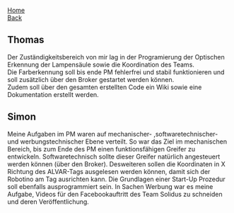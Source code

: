 [Home](home)   
[Back](KonzeptST)   

## Thomas  
    
Der Zuständigkeitsbereich von mir lag in der Programierung der Optischen Erkennung der Lampensäule sowie die Koordination des Teams.  
Die Farberkennung soll bis ende PM fehlerfrei und stabil funktionieren und soll zusätzlich über den Broker gestartet werden können.  
Zudem soll über den gesamten erstellten Code ein Wiki sowie eine Dokumentation erstellt werden.  

## Simon

Meine Aufgaben im PM waren auf mechanischer- ,softwaretechnischer- und werbungstechnischer Ebene verteilt. So war das Ziel im mechanischen Bereich, bis zum Ende des PM einen funktionsfähigen Greifer zu entwickeln. Softwaretechnisch sollte dieser Greifer natürlich angesteuert werden können (über den Broker). Desweiteren sollen die Koordinaten in X Richtung des ALVAR-Tags ausgelesen werden können, damit sich der Robotino am Tag ausrichten kann. Die Grundlagen einer Start-Up Prozedur soll ebenfalls ausprogrammiert sein. In Sachen Werbung war es meine Aufgabe, Videos für den Facebookauftritt des Team Solidus zu schneiden und deren Veröffentlichung.